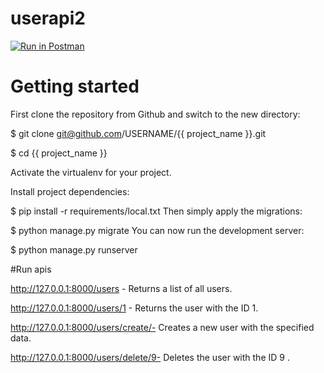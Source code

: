 # userapi2
[![Run in Postman](https://run.pstmn.io/button.svg)](https://app.getpostman.com/run-collection/27790272-a89f93da-dcdb-45b6-80f5-199bf0541c93?action=collection%2Ffork&source=rip_markdown&collection-url=entityId%3D27790272-a89f93da-dcdb-45b6-80f5-199bf0541c93%26entityType%3Dcollection%26workspaceId%3D7383bdf0-a237-44e3-af2d-d8f4e3ff45bc)
# Getting started
First clone the repository from Github and switch to the new directory:

$ git clone git@github.com/USERNAME/{{ project_name }}.git

$ cd {{ project_name }}

Activate the virtualenv for your project.

Install project dependencies:

$ pip install -r requirements/local.txt
Then simply apply the migrations:

$ python manage.py migrate
You can now run the development server:

$ python manage.py runserver

#Run apis

http://127.0.0.1:8000/users - Returns a list of all users.

http://127.0.0.1:8000/users/1 - Returns the user with the  ID 1.

http://127.0.0.1:8000/users/create/- Creates a new user with the specified data.

http://127.0.0.1:8000/users/delete/9- Deletes the user with the  ID 9 .
